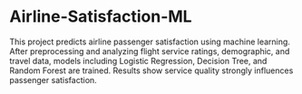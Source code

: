 # Airline-Satisfaction-ML
This project predicts airline passenger satisfaction using machine learning. After preprocessing and analyzing flight service ratings, demographic, and travel data, models including Logistic Regression, Decision Tree, and Random Forest are trained. Results show service quality strongly influences passenger satisfaction.
